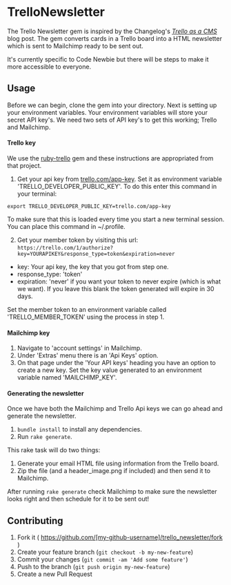 # TrelloNewsletter

The Trello Newsletter gem is inspired by the Changelog's *[Trello as a CMS](https://thechangelog.com/trello-as-a-cms/)* blog post.
The gem converts cards in a Trello board into a HTML newsletter which is sent to Mailchimp ready to be sent out.

It's currently specific to Code Newbie but there will be steps to make it more accessible to everyone.

## Usage

Before we can begin, clone the gem into your directory. Next is setting up your environment variables.
Your environment variables will store your secret API key's. We need two sets of API key's to get this working; Trello and 
Mailchimp.

#### Trello key
We use the [ruby-trello](https://github.com/jeremytregunna/ruby-trello) gem and these instructions are appropriated from
that project.

1. Get your api key from [trello.com/app-key](https://trello.com/app-key). Set it as environment variable 'TRELLO_DEVELOPER_PUBLIC_KEY'.
To do this enter this command in your terminal:

`export TRELLO_DEVELOPER_PUBLIC_KEY=trello.com/app-key`

To make sure that this is loaded every time you start a new terminal session. You can place this command in ~/.profile.

2. Get your member token by visiting this url: `https://trello.com/1/authorize?key=YOURAPIKEY&response_type=token&expiration=never`
  - key: Your api key, the key that you got from step one.
  - response_type: 'token'
  - expiration: 'never' if you want your token to never expire (which is what we want). If you leave this blank the token
      generated will expire in 30 days.

Set the member token to an environment variable called 'TRELLO_MEMBER_TOKEN' using the process in step 1.

#### Mailchimp key

1. Navigate to 'account settings' in Mailchimp.
2. Under 'Extras' menu there is an 'Api Keys' option.
3. On that page under the 'Your API keys' heading you have an option to create a new key. Set the key value generated to an environment
variable named 'MAILCHIMP_KEY'.

#### Generating the newsletter

Once we have both the Mailchimp and Trello Api keys we can go ahead and generate the newsletter.

1. `bundle install` to install any dependencies.
2. Run `rake generate`.

This rake task will do two things:
1. Generate your email HTML file using information from the Trello board.
2. Zip the file (and a header_image.png if included) and then send it to Mailchimp.

After running `rake generate` check Mailchimp to make sure the newsletter looks right and then schedule for it to be sent out!
## Contributing

1. Fork it ( https://github.com/[my-github-username]/trello_newsletter/fork )
2. Create your feature branch (`git checkout -b my-new-feature`)
3. Commit your changes (`git commit -am 'Add some feature'`)
4. Push to the branch (`git push origin my-new-feature`)
5. Create a new Pull Request
